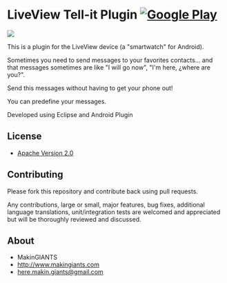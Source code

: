 # LiveView Tell-it Plugin [![Google Play](http://developer.android.com/images/brand/en_generic_rgb_wo_45.png)](https://play.google.com/store/apps/details?id=com.makingiants.tellit)

<a href="https://play.google.com/store/apps/details?id=com.makingiants.tellit" alt="Download from Google Play">
	<img src="http://1.bp.blogspot.com/-EmIVGoZa0QU/UMoeGXzviNI/AAAAAAAABlQ/F26XPTA-MhU/s640/tell+it+banner.png">
</a>

This is a plugin for the LiveView device
(a "smartwatch" for Android).

Sometimes you need to send messages to your favorites contacts...
and that messages sometimes are like "I will go now", "I'm here, ¿where are you?".

Send this messages without having to get your phone out!

You can predefine your messages.

Developed using Eclipse and Android Plugin


## License

* [Apache Version 2.0](http://www.apache.org/licenses/LICENSE-2.0.html)


## Contributing

Please fork this repository and contribute back using pull requests.

Any contributions, large or small, major features, bug fixes, additional
language translations, unit/integration tests are welcomed and appreciated
but will be thoroughly reviewed and discussed.


## About
	
+ MakinGIANTS
+ http://www.makingiants.com
+ here.makin.giants@gmail.com